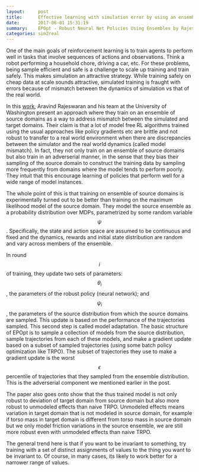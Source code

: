 ```yaml
---
layout:     post
title:      Effective learning with simulation error by using an ensemble of environments.
date:       2017-06-01 15:31:19
summary:    EPOpt - Robust Neural Net Policies Using Ensembles by Rajeswaran et al.
categories: sim2real
---
```



One of the main goals of reinforcement learning is to train agents to perform well in tasks that involve sequences of actions and observations. Think a robot performing a household chore, driving a car, etc. For these problems, being sample efficient and safe is a challenge to scale up training and train safely. This makes simulation an attractive strategy. While training safely on cheap data at scale sounds attractive, simulated training is fraught with errors because of mismatch between the dynamics of simulation vs that of the real world. 

In this [work](https://arxiv.org/abs/1610.01283), Aravind Rajeswaran and his team at the University of Washington present an approach where they train on an ensemble of source domains as a way to address mismatch between the simulated and target domains. Their claim is that a lot of model free RL algorithms trained using the usual approaches like policy gradients etc are brittle and not robust to transfer to a real world environment when there are discrepancies between the simulator and the real world dynamics (called model mismatch). In fact, they not only train on an ensemble of source domains but also train in an adverserial manner, in the sense that they bias their sampling of the source domain to construct the training data by sampling more frequently from domains where the model tends to perform poorly. They intuit that this encourage learning of policies that perform well for a wide range of model instances. 

The whole point of this is that training on ensemble of source domains is experimentally turned out to be better than training on the maximum likelihood model of the source domain. They model the source ensemble as a probability distribution over MDPs, parametrized by some random variable $$\psi$$. Specifically, the state and action space are assumed to be continuous and fixed and the dynamics, rewards and initial state distribution are random and vary across members of the ensemble. 

In round $$i$$ of training, they update two sets of parameters: $$\theta_i$$, the parameters of the robust policy (neural network); and $$\psi_i$$, the parameters of the source distribution from which the source domains are sampled. This update is based on the performance of the trajectories sampled. This second step is called model adaptation.
The basic structure of EPOpt is to sample a collection of models from the source distribution, sample trajectories from each of these models, and make a gradient update based on a subset of sampled trajectories (using some batch policy optimization like TRPO). The subset of trajectories they use to make a gradient update is the worst $$\epsilon$$ percentile of trajectories that they sampled from the ensemble distribution. This is the adverserial component we mentioned earlier in the post.

The paper also goes onto show that the thus trained model is not only robust to deviation of target domain from source domain but also more robust to unmodeled effects than naive TRPO. Unmodeled effects means variation in target domain that is not modeled in source domain, for example if torso mass in target domain is different from torso mass in source domain but we only model friction variations in the source ensemble, we are still more robust even with unmodeled effects than naive TRPO.

The general trend here is that if you want to be invariant to something, try training with a set of distinct assignments of values to the thing you want to be invariant to. Of course, in many cases, its likely to work better for a narrower range of values.

